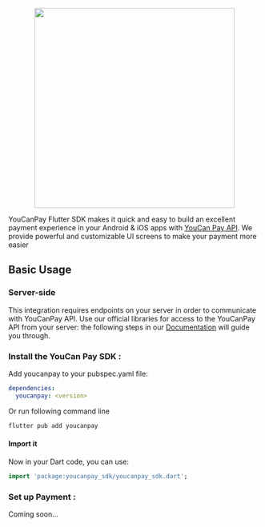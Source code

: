 <p align="center"><a href="https://pay.youcan.shop" target="_blank"><img src="https://pay.youcan.shop/images/ycpay-logo.svg" width="400"></a></p>
  
  
YouCanPay Flutter SDK makes it quick and easy to build an excellent payment experience in your Android & iOS apps with [YouCan Pay API](https://pay.youcan.shop/docs).
We provide powerful and customizable UI screens to make your payment more easier
## Basic Usage

###  Server-side

This integration requires endpoints on your server in order to communicate with YouCanPay API. Use our official libraries for access to the YouCanPay API from your server:  the following steps in our [Documentation](https://pay.youcan.shop/docs) will guide you through.

### Install the YouCan Pay SDK :

Add youcanpay to your pubspec.yaml file:
```yaml
dependencies:
  youcanpay: <version>
```

Or run following command line
```sh
flutter pub add youcanpay
```
#### Import it
Now in your Dart code, you can use:

```dart
import 'package:youcanpay_sdk/youcanpay_sdk.dart';
```

 ### Set up Payment :
Coming soon...
